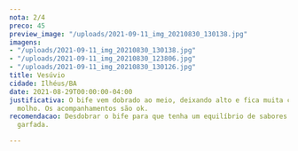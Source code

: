```yaml
---
nota: 2/4
preco: 45
preview_image: "/uploads/2021-09-11_img_20210830_130138.jpg"
imagens:
- "/uploads/2021-09-11_img_20210830_130138.jpg"
- "/uploads/2021-09-11_img_20210830_123806.jpg"
- "/uploads/2021-09-11_img_20210830_130126.jpg"
title: Vesúvio
cidade: Ilhéus/BA
date: 2021-08-29T00:00:00-04:00
justificativa: O bife vem dobrado ao meio, deixando alto e fica muita carne para pouco
  molho. Os acompanhamentos são ok.
recomendacao: Desdobrar o bife para que tenha um equilíbrio de sabores melhor em cada
  garfada.

---
```

